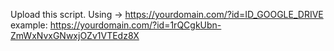 Upload this script.
Using -> https://yourdomain.com/?id=ID_GOOGLE_DRIVE
example: https://yourdomain.com/?id=1rQCgkUbn-ZmWxNvxGNwxjOZv1VTEdz8X
